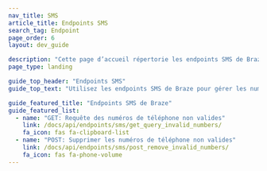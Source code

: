 ```yaml
---
nav_title: SMS
article_title: Endpoints SMS
search_tag: Endpoint
page_order: 6
layout: dev_guide

description: "Cette page d’accueil répertorie les endpoints SMS de Braze."
page_type: landing

guide_top_header: "Endpoints SMS"
guide_top_text: "Utilisez les endpoints SMS de Braze pour gérer les numéros de téléphone de vos utilisateurs dans vos groupes d’abonnement."

guide_featured_title: "Endpoints SMS de Braze"
guide_featured_list:
  - name: "GET: Requête des numéros de téléphone non valides"
    link: /docs/api/endpoints/sms/get_query_invalid_numbers/
    fa_icon: fas fa-clipboard-list
  - name: "POST: Supprimer les numéros de téléphone non valides"
    link: /docs/api/endpoints/sms/post_remove_invalid_numbers/
    fa_icon: fas fa-phone-volume
---
```

